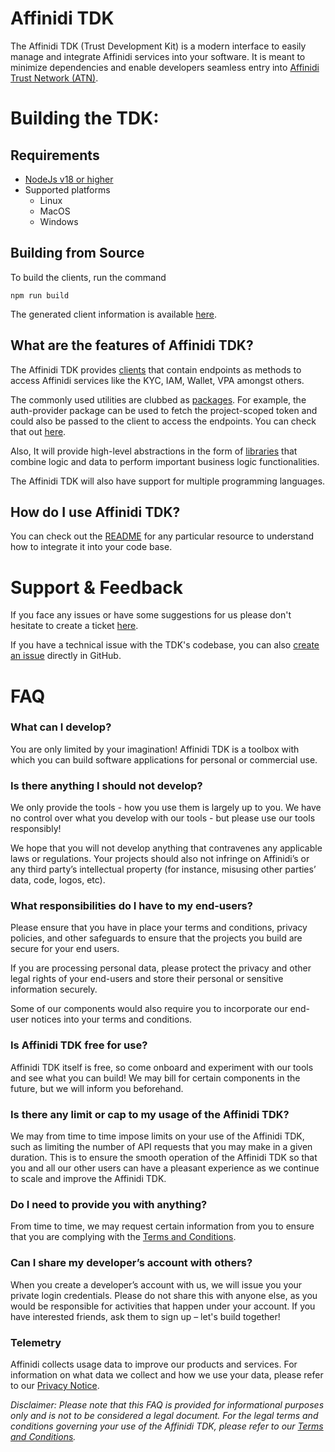 # Affinidi TDK

The Affinidi TDK (Trust Development Kit) is a modern interface to easily manage and integrate Affinidi services into your software. It is meant to minimize dependencies and enable developers seamless entry into [Affinidi Trust Network (ATN)](https://www.affinidi.com/get-started).

# Building the TDK:

## Requirements

- [NodeJs v18 or higher](https://nodejs.org)
- Supported platforms
  - Linux
  - MacOS
  - Windows

## Building from Source

To build the clients, run the command

`npm run build`

The generated client information is available [here](clients).

## What are the features of Affinidi TDK?

The Affinidi TDK provides [clients](clients) that contain endpoints as methods to access Affinidi services like the KYC, IAM, Wallet, VPA amongst others.

The commonly used utilities are clubbed as [packages](packages). For example, the auth-provider package can be used to fetch the project-scoped token and could also be passed to the client to access the endpoints. You can check that out [here](clients/client-aca/README.md#L47).

Also, It will provide high-level abstractions in the form of [libraries](libs) that combine logic and data to perform important business logic functionalities.

The Affinidi TDK will also have support for multiple programming languages.

## How do I use Affinidi TDK?

You can check out the [README](clients/client-aca/README.md) for any particular resource to understand how to integrate it into your code base.

# Support & Feedback

If you face any issues or have some suggestions for us please don't hesitate to create a ticket [here](https://share.hsforms.com/1i-4HKZRXSsmENzXtPdIG4g8oa2v).

If you have a technical issue with the TDK's codebase, you can also [create an issue](https://github.com/affinidi/affinidi-tdk/issues) directly in GitHub.

# FAQ

### What can I develop?

You are only limited by your imagination! Affinidi TDK is a toolbox with which you can build software applications for personal or commercial use.

### Is there anything I should not develop?

We only provide the tools - how you use them is largely up to you. We have no control over what you develop with our tools - but please use our tools responsibly!

We hope that you will not develop anything that contravenes any applicable laws or regulations. Your projects should also not infringe on Affinidi’s or any third party’s intellectual property (for instance, misusing other parties’ data, code, logos, etc).

### What responsibilities do I have to my end-users?

Please ensure that you have in place your terms and conditions, privacy policies, and other safeguards to ensure that the projects you build are secure for your end users.

If you are processing personal data, please protect the privacy and other legal rights of your end-users and store their personal or sensitive information securely.

Some of our components would also require you to incorporate our end-user notices into your terms and conditions.

### Is Affinidi TDK free for use?

Affinidi TDK itself is free, so come onboard and experiment with our tools and see what you can build! We may bill for certain components in the future, but we will inform you beforehand.

### Is there any limit or cap to my usage of the Affinidi TDK?

We may from time to time impose limits on your use of the Affinidi TDK, such as limiting the number of API requests that you may make in a given duration. This is to ensure the smooth operation of the Affinidi TDK so that you and all our other users can have a pleasant experience as we continue to scale and improve the Affinidi TDK.

### Do I need to provide you with anything?

From time to time, we may request certain information from you to ensure that you are complying with the [Terms and Conditions](https://www.affinidi.com/terms-conditions).

### Can I share my developer’s account with others?

When you create a developer’s account with us, we will issue you your private login credentials. Please do not share this with anyone else, as you would be responsible for activities that happen under your account. If you have interested friends, ask them to sign up – let's build together!

### Telemetry

Affinidi collects usage data to improve our products and services. For information on what data we collect and how we use your data, please refer to our [Privacy Notice](https://www.affinidi.com/privacy-notice).

_Disclaimer:
Please note that this FAQ is provided for informational purposes only and is not to be considered a legal document. For the legal terms and conditions governing your use of the Affinidi TDK, please refer to our [Terms and Conditions](https://www.affinidi.com/terms-conditions)._
